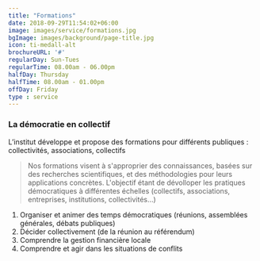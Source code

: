 ```yaml
---
title: "Formations"
date: 2018-09-29T11:54:02+06:00
image: images/service/formations.jpg
bgImage: images/background/page-title.jpg
icon: ti-medall-alt
brochureURL: '#'
regularDay: Sun-Tues
regularTime: 08.00am - 06.00pm
halfDay: Thursday
halfTime: 08.00am - 01.00pm
offDay: Friday
type : service
---
```


### La démocratie en collectif

L’institut développe et propose des formations pour différents publiques : collectivités, associations, collectifs

>Nos formations visent à s'approprier des connaissances, basées sur des recherches scientifiques, et des méthodologies pour leurs applications concrètes. L'objectif étant de dévolloper les pratiques démocratiques à différentes échelles (collectifs, associations, entreprises, institutions, collectivités…)

1. Organiser et animer des temps démocratiques (réunions, assemblées générales, débats publiques)
2. Décider collectivement (de la réunion au référendum)
3. Comprendre la gestion financière locale
4. Comprendre et agir dans les situations de conflits


